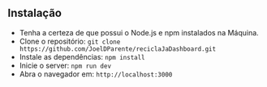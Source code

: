 ## Instalação
- Tenha a certeza de que possui o Node.js e npm instalados na Máquina.
- Clone o repositório: `git clone https://github.com/JoelDParente/reciclaJaDashboard.git`
- Instale as dependências: `npm install`
- Inicie o server: `npm run dev`
- Abra o navegador em: `http://localhost:3000`